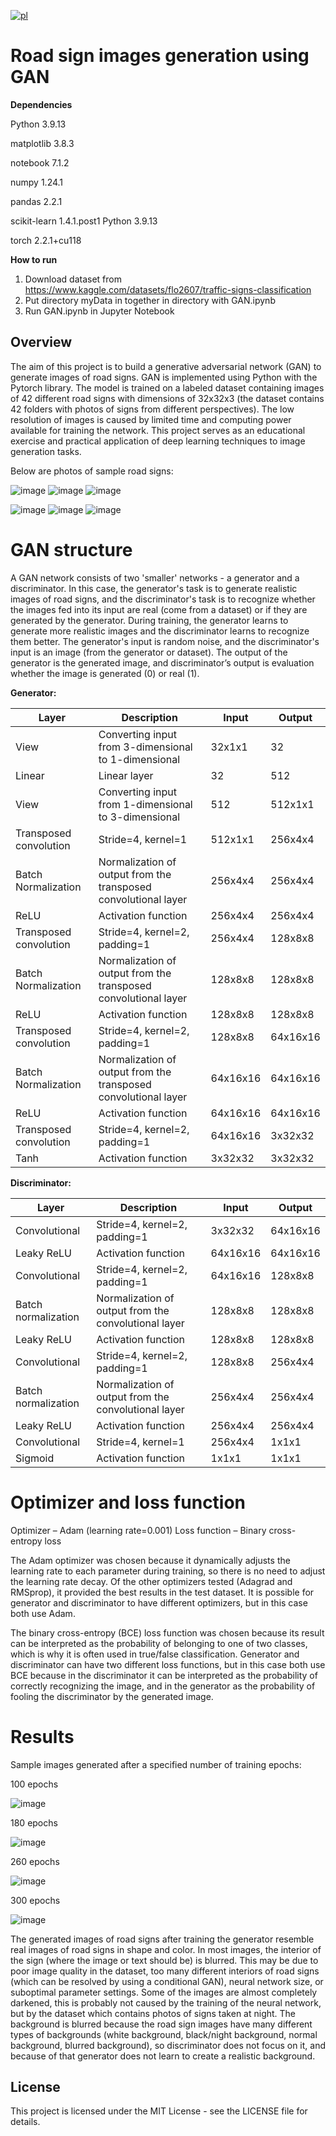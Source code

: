 [![pl](https://img.shields.io/badge/język-PL-red.svg)](https://github.com/pzemla/Road-sign-images-generation-using-GAN/blob/main/README.pl.md)
# Road sign images generation using GAN

**Dependencies**

Python 3.9.13

matplotlib 3.8.3

notebook 7.1.2

numpy 1.24.1

pandas  2.2.1

scikit-learn 1.4.1.post1 Python 3.9.13

torch 2.2.1+cu118

**How to run**
1. Download dataset from https://www.kaggle.com/datasets/flo2607/traffic-signs-classification
2. Put directory myData in together in directory with GAN.ipynb
3. Run GAN.ipynb in Jupyter Notebook

## Overview
The aim of this project is to build a generative adversarial network (GAN) to generate images of road signs. GAN is implemented using Python with the Pytorch library. The model is trained on a labeled dataset containing images of 42 different road signs with dimensions of 32x32x3 (the dataset contains 42 folders with photos of signs from different perspectives). The low resolution of images is caused by limited time and computing power available for training the network. This project serves as an educational exercise and practical application of deep learning techniques to image generation tasks.

Below are photos of sample road signs:

![image](https://github.com/pzemla/Road-sign-images-generation-using-GAN/assets/135070990/792960b2-49cf-486b-a8ab-ed02187661fd)
![image](https://github.com/pzemla/Road-sign-images-generation-using-GAN/assets/135070990/ac42f213-ca5c-47e7-8a3f-9a4e955e6ab2)
![image](https://github.com/pzemla/Road-sign-images-generation-using-GAN/assets/135070990/66345175-ee70-45e0-8584-4718746b4412)

![image](https://github.com/pzemla/Road-sign-images-generation-using-GAN/assets/135070990/4881b98d-4607-4530-bee8-caff6c8547a5)
![image](https://github.com/pzemla/Road-sign-images-generation-using-GAN/assets/135070990/85d1c0f7-620a-45ce-9476-387fd9b9e14f)
![image](https://github.com/pzemla/Road-sign-images-generation-using-GAN/assets/135070990/cf30cbb8-fc62-483b-8dc2-36df41ef23d8)

# GAN structure

A GAN network consists of two 'smaller' networks - a generator and a discriminator. In this case, the generator's task is to generate realistic images of road signs, and the discriminator's task is to recognize whether the images fed into its input are real (come from a dataset) or if they are generated by the generator. During training, the generator learns to generate more realistic images and the discriminator learns to recognize them better. The generator's input is random noise, and the discriminator's input is an image (from the generator or dataset). The output of the generator is the generated image, and discriminator’s output is evaluation whether the image is generated (0) or real (1).

**Generator:**

|Layer|Description|Input|Output|
| ------------- | ------------- | ------------- | ------------- |
|View|Converting input from 3-dimensional to 1-dimensional|32x1x1|32|
|Linear|Linear layer|32|512|
|View|Converting input from 1-dimensional to 3-dimensional|512|512x1x1|
|Transposed convolution|Stride=4, kernel=1|512x1x1|256x4x4|
|Batch Normalization|Normalization of output from the transposed convolutional layer|256x4x4|256x4x4|
|ReLU|Activation function|256x4x4|256x4x4|
|Transposed convolution|Stride=4, kernel=2, padding=1|256x4x4|128x8x8|
|Batch Normalization|Normalization of output from the transposed convolutional layer|128x8x8|128x8x8|
|ReLU|Activation function|128x8x8|128x8x8|
|Transposed convolution|Stride=4, kernel=2, padding=1|128x8x8|64x16x16|
|Batch Normalization|Normalization of output from the transposed convolutional layer|64x16x16|64x16x16|
|ReLU|Activation function|64x16x16|64x16x16|
|Transposed convolution|Stride=4, kernel=2, padding=1|64x16x16|3x32x32|
|Tanh|Activation function|3x32x32|3x32x32|

**Discriminator:**

|Layer|Description|Input|Output|
| ------------- | ------------- | ------------- | ------------- |
|Convolutional|Stride=4, kernel=2, padding=1|3x32x32|64x16x16|
|Leaky ReLU|Activation function|64x16x16|64x16x16|
|Convolutional|Stride=4, kernel=2, padding=1|64x16x16|128x8x8|
|Batch normalization|Normalization of output from the convolutional layer|128x8x8|128x8x8|
|Leaky ReLU|Activation function|128x8x8|128x8x8|
|Convolutional|Stride=4, kernel=2, padding=1|128x8x8|256x4x4|
|Batch normalization|Normalization of output from the convolutional layer|256x4x4|256x4x4|
|Leaky ReLU|Activation function|256x4x4|256x4x4|
|Convolutional|Stride=4, kernel=1|256x4x4|1x1x1|
|Sigmoid|Activation function|1x1x1|1x1x1|

# Optimizer and loss function

Optimizer – Adam (learning rate=0.001)
Loss function – Binary cross-entropy loss

The Adam optimizer was chosen because it dynamically adjusts the learning rate to each parameter during training, so there is no need to adjust the learning rate decay. Of the other optimizers tested (Adagrad and RMSprop), it provided the best results in the test dataset. It is possible for generator and discriminator to have different optimizers, but in this case both use Adam.

The binary cross-entropy (BCE) loss function was chosen because its result can be interpreted as the probability of belonging to one of two classes, which is why it is often used in true/false classification. Generator and discriminator can have two different loss functions, but in this case both use BCE because in the discriminator it can be interpreted as the probability of correctly recognizing the image, and in the generator as the probability of fooling the discriminator by the generated image.


# Results

Sample images generated after a specified number of training epochs:

100 epochs

![image](https://github.com/pzemla/Road-sign-images-generation-using-GAN/assets/135070990/7dfe3797-8e39-4fc3-8ef7-2967a8f50ff7)

180 epochs

![image](https://github.com/pzemla/Road-sign-images-generation-using-GAN/assets/135070990/68631bcf-9b97-41d7-8837-2abfd123588d)

260 epochs

![image](https://github.com/pzemla/Road-sign-images-generation-using-GAN/assets/135070990/35fd3e61-8581-4151-aa1b-849d01e838ff)

300 epochs

![image](https://github.com/pzemla/Road-sign-images-generation-using-GAN/assets/135070990/5ccfc09d-23a9-41be-80c4-a33dea4f2585)

The generated images of road signs after training the generator resemble real images of road signs in shape and color. In most images, the interior of the sign (where the image or text should be) is blurred. This may be due to poor image quality in the dataset, too many different interiors of road signs (which can be resolved by using a conditional GAN), neural network size, or suboptimal parameter settings. Some of the images are almost completely darkened, this is probably not caused by the training of the neural network, but by the dataset which contains photos of signs taken at night. The background is blurred because the road sign images have many different types of backgrounds (white background, black/night background, normal background, blurred background), so discriminator does not focus on it, and because of that generator does not learn to create a realistic background.

## License

This project is licensed under the MIT License - see the LICENSE file for details.
